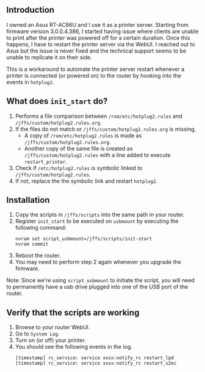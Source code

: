 ## Introduction
I owned an Asus RT-AC86U and I use it as a printer server. Starting from firmware version 3.0.0.4.386, I started having issue where clients are unable to print after the printer was powered off for a certain duration. Once this happens, I have to restart the printer server via the WebUI. I reached out to Asus but the issue is never fixed and the technical support seems to be unable to replicate it on their side.

This is a workaround to automate the printer server restart whenever a printer is connected (or powered on) to the router by hooking into the events in ```hotplug2```.

## What does ```init_start``` do?
1. Performs a file comparison between ```/rom/etc/hotplug2.rules``` and ```/jffs/custom/hotplug2.rules.org```.
2. If the files do not match or ```/jffs/custom/hotplug2.rules.org``` is missing,
   * A copy of  ```/rom/etc/hotplug2.rules``` is made as ```/jffs/custom/hotplug2.rules.org```.
   * Another copy of the same file is created as ```/jffs/custom/hotplug2.rules``` with a line added to execute ```restart_printer```.
3. Check if ```/etc/hotplug2.rules``` is symbolic linked to ```/jffs/custom/hotplug2.rules```.
4. If not, replace the the symbolic link and restart ```hotplug2```.

## Installation
1. Copy the scripts in ```/jffs/scripts``` into the same path in your router.
2. Register ```init_start``` to be executed on ```usbmount``` by executing the following command:
    ```
    nvram set script_usbmount=/jffs/scripts/init-start
    nvram commit
    ```
3. Reboot the router.
4. You may need to perform step 2 again whenever you upgrade the firmware.

Note: Since we're using ```script_usbmount``` to initiate the script, you will need to permanently have a usb drive plugged into one of the USB port of the router.

## Verify that the scripts are working
1. Browse to your router WebUI.
2. Go to ```System Log```.
3. Turn on (or off) your printer.
4. You should see the following events in the log.
    ```
    [timestamp] rc_service: service xxxx:notify_rc restart_lpd
    [timestamp] rc_service: service xxxx:notify_rc restart_u2ec
    ```
